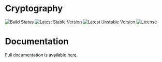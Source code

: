 <h1>Cryptography</h1>

[![Build Status](https://travis-ci.com/opulencephp/cryptography.svg)](https://travis-ci.com/opulencephp/cryptography)
[![Latest Stable Version](https://poser.pugx.org/opulencephp/cryptography/v/stable.svg)](https://packagist.org/packages/opulencephp/cryptography)
[![Latest Unstable Version](https://poser.pugx.org/opulencephp/cryptography/v/unstable.svg)](https://packagist.org/packages/opulencephp/cryptography)
[![License](https://poser.pugx.org/opulencephp/cryptography/license.svg)](https://packagist.org/packages/opulencephp/cryptography)

<h1>Documentation</h1>

Full documentation is available <a href="https://www.opulencephp.com/docs/cryptography" target="_blank">here</a>.
